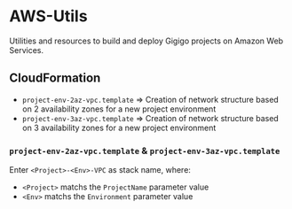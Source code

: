 # AWS-Utils

Utilities and resources to build and deploy Gigigo projects on Amazon Web Services.

## CloudFormation

* `project-env-2az-vpc.template` => Creation of network structure based on 2 availability zones for a new project environment
* `project-env-3az-vpc.template` => Creation of network structure based on 3 availability zones for a new project environment

### `project-env-2az-vpc.template` & `project-env-3az-vpc.template`

Enter `<Project>-<Env>-VPC` as stack name, where:

* `<Project>` matchs the `ProjectName` parameter value
* `<Env>` matchs the `Environment` parameter value
